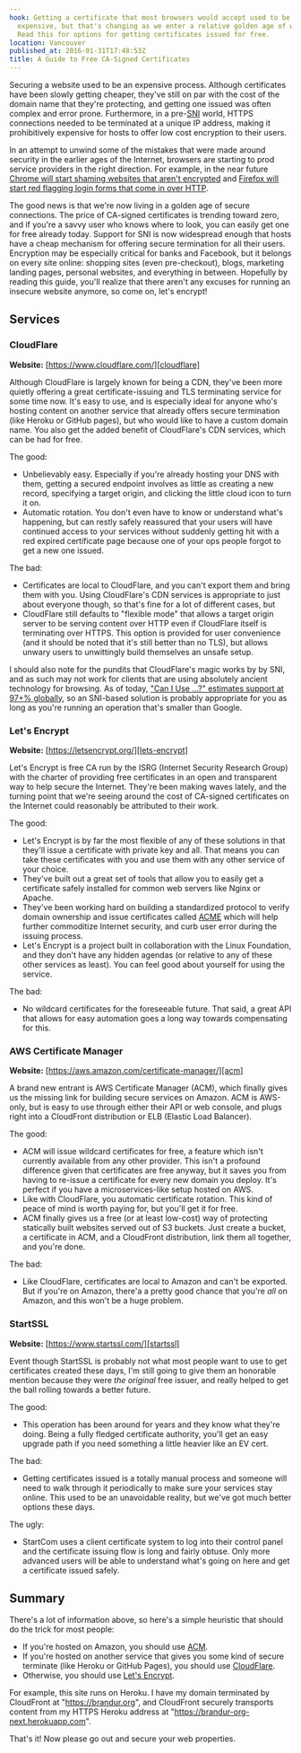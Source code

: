 ```yaml
---
hook: Getting a certificate that most browsers would accept used to be difficult and
  expensive, but that's changing as we enter a relative golden age of web encryption.
  Read this for options for getting certificates issued for free.
location: Vancouver
published_at: 2016-01-31T17:48:53Z
title: A Guide to Free CA-Signed Certificates
---
```


Securing a website used to be an expensive process. Although certificates have
been slowly getting cheaper, they've still on par with the cost of the domain
name that they're protecting, and getting one issued was often complex and
error prone. Furthermore, in a pre-[SNI][sni] world, HTTPS connections needed
to be terminated at a unique IP address, making it prohibitively expensive for
hosts to offer low cost encryption to their users.

In an attempt to unwind some of the mistakes that were made around security in
the earlier ages of the Internet, browsers are starting to prod service providers
in the right direction. For example, in the near future [Chrome will start
shaming websites that aren't encrypted][chrome-shame] and [Firefox will start
red flagging login forms that come in over HTTP][firefox-shame].

The good news is that we're now living in a golden age of secure connections.
The price of CA-signed certificates is trending toward zero, and if you're a
savvy user who knows where to look, you can easily get one for free already
today. Support for SNI is now widespread enough that hosts have a cheap
mechanism for offering secure termination for all their users. Encryption may
be especially critical for banks and Facebook, but it belongs on every site
online: shopping sites (even pre-checkout), blogs, marketing landing pages,
personal websites, and everything in between. Hopefully by reading this guide,
you'll realize that there aren't any excuses for running an insecure website
anymore, so come on, let's encrypt!

## Services

### CloudFlare

**Website:** [https://www.cloudflare.com/][cloudflare]

Although CloudFlare is largely known for being a CDN, they've been more quietly
offering a great certificate-issuing and TLS terminating service for some time
now. It's easy to use, and is especially ideal for anyone who's hosting content
on another service that already offers secure termination (like Heroku or
GitHub pages), but who would like to have a custom domain name. You also get
the added benefit of CloudFlare's CDN services, which can be had for free.

The good:

* Unbelievably easy. Especially if you're already hosting your DNS with them,
  getting a secured endpoint involves as little as creating a new record,
  specifying a target origin, and clicking the little cloud icon to turn it on.
* Automatic rotation. You don't even have to know or understand what's
  happening, but can restly safely reassured that your users will have
  continued access to your services without suddenly getting hit with a red
  expired certificate page because one of your ops people forgot to get a new
  one issued.

The bad:

* Certificates are local to CloudFlare, and you can't export them and bring
  them with you. Using CloudFlare's CDN services is appropriate to just about
  everyone though, so that's fine for a lot of different cases, but 
* CloudFlare still defaults to "flexible mode" that allows a target origin
  server to be serving content over HTTP even if CloudFlare itself is
  terminating over HTTPS. This option is provided for user convenience (and it
  should be noted that it's still better than no TLS), but allows unwary users
  to unwittingly build themselves an unsafe setup.

I should also note for the pundits that CloudFlare's magic works by by SNI, and
as such may not work for clients that are using absolutely ancient technology
for browsing. As of today, ["Can I Use ...?" estimates support at 97+%
globally][caniuse], so an SNI-based solution is probably appropriate for you as
long as you're running an operation that's smaller than Google.

### Let's Encrypt

**Website:** [https://letsencrypt.org/][lets-encrypt]

Let's Encrypt is free CA run by the ISRG (Internet Security Research Group)
with the charter of providing free certificates in an open and transparent way
to help secure the Internet. They're been making waves lately, and the turning
point that we're seeing around the cost of CA-signed certificates on the
Internet could reasonably be attributed to their work.

The good:

* Let's Encrypt is by far the most flexible of any of these solutions in that
  they'll issue a certificate with private key and all. That means you can take
  these certificates with you and use them with any other service of your
  choice.
* They've built out a great set of tools that allow you to easily get a
  certificate safely installed for common web servers like Nginx or Apache.
* They've been working hard on building a standardized protocol to verify
  domain ownership and issue certificates called [ACME][acme] which will help
  further commoditize Internet security, and curb user error during the issuing
  process.
* Let's Encrypt is a project built in collaboration with the Linux Foundation,
  and they don't have any hidden agendas (or relative to any of these other
  services as least). You can feel good about yourself for using the service.

The bad:

* No wildcard certificates for the foreseeable future. That said, a great API
  that allows for easy automation goes a long way towards compensating for
  this.

### AWS Certificate Manager

**Website:** [https://aws.amazon.com/certificate-manager/][acm]

A brand new entrant is AWS Certificate Manager (ACM), which finally gives us
the missing link for building secure services on Amazon. ACM is AWS-only, but
is easy to use through either their API or web console, and plugs right into a
CloudFront distribution or ELB (Elastic Load Balancer).

The good:

* ACM will issue wildcard certificates for free, a feature which isn't
  currently available from any other provider. This isn't a profound difference
  given that certificates are free anyway, but it saves you from having to
  re-issue a certificate for every new domain you deploy. It's perfect if you
  have a microservices-like setup hosted on AWS.
* Like with CloudFlare, you automatic certificate rotation. This kind of peace
  of mind is worth paying for, but you'll get it for free.
* ACM finally gives us a free (or at least low-cost) way of protecting
  statically built websites served out of S3 buckets. Just create a bucket, a
  certificate in ACM, and a CloudFront distribution, link them all together,
  and you're done.

The bad:

* Like CloudFlare, certificates are local to Amazon and can't be exported. But
  if you're on Amazon, there'a a pretty good chance that you're _all_ on
  Amazon, and this won't be a huge problem.

### StartSSL

**Website:** [https://www.startssl.com/][startssl]

Event though StartSSL is probably not what most people want to use to get
certificates created these days, I'm still going to give them an honorable
mention because they were _the original_ free issuer, and really helped to get
the ball rolling towards a better future.

The good:

* This operation has been around for years and they know what they're doing.
  Being a fully fledged certificate authority, you'll get an easy upgrade path
  if you need something a little heavier like an EV cert.

The bad:

* Getting certificates issued is a totally manual process and someone will need
  to walk through it periodically to make sure your services stay online. This
  used to be an unavoidable reality, but we've got much better options these
  days.

The ugly:

* StartCom uses a client certificate system to log into their control panel and
  the certificate issuing flow is long and fairly obtuse. Only more advanced
  users will be able to understand what's going on here and get a certificate
  issued safely.

## Summary

There's a lot of information above, so here's a simple heuristic that should do
the trick for most people:

* If you're hosted on Amazon, you should use [ACM][acm].
* If you're hosted on another service that gives you some kind of secure
  terminate (like Heroku or GitHub Pages), you should use
  [CloudFlare][cloudflare].
* Otherwise, you should use [Let's Encrypt][lets-encrypt].

For example, this site runs on Heroku. I have my domain terminated by
CloudFront at "https://brandur.org", and CloudFront securely transports content
from my HTTPS Heroku address at "https://brandur-org-next.herokuapp.com".

That's it! Now please go out and secure your web properties.

[acm]: https://aws.amazon.com/certificate-manager/
[acme]: https://github.com/ietf-wg-acme/acme/blob/master/draft-ietf-acme-acme.md
[caniuse]: http://caniuse.com/#feat=sni
[chrome-shame]: https://motherboard.vice.com/read/google-will-soon-shame-all-websites-that-are-unencrypted-chrome-https
[cloudflare]: https://www.cloudflare.com/
[firefox-shame]: https://hacks.mozilla.org/2016/01/login-forms-over-https-please/
[lets-encrypt]: (https://letsencrypt.org/)
[sni]: https://en.wikipedia.org/wiki/Server_Name_Indication
[startssl]: https://www.startssl.com/
